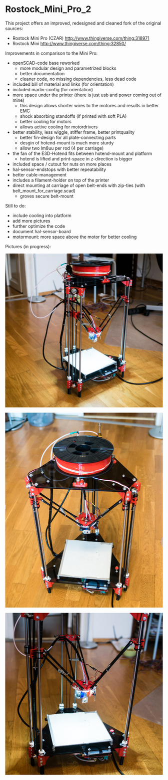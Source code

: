 # Rostock_Mini_Pro_2

This project offers an improved, redesigned and cleaned fork of the original sources:
- Rostock Mini Pro (CZAR) http://www.thingiverse.com/thing:318971
- Rostock Mini http://www.thingiverse.com/thing:32850/ 

Improvements in comparison to the Mini Pro:
- openSCAD-code base reworked
   - more modular design and parametrized blocks
   - better documentation
   - cleaner code, no missing dependencies, less dead code
- included bill of material and links (for orientation)
- included marlin-config (for orientation)
- more space under the printer (there is just usb and power coming out of mine)
   - this design allows shorter wires to the motores and results in better EMC
   - shock absorbing standoffs (if printed with soft PLA)
   - better cooling for motors
   - allows active cooling for motordrivers
- better stability, less wiggle, stiffer frame, better printquality
   - better fin-design for all plate-connecting parts
   - desgin of hotend-mount is much more sturdy 
   - allow two lm8uu per rod (4 per carriage)
- the fan of the E3D-Hotend fits between hotend-mount and platform
   - hotend is lifted and print-space in z-direction is bigger 
- included space / cutout for nuts on more places
- hal-sensor-endstops with better repeatability 
- better cable-management
- includes a filament-holder on top of the printer
- direct mounting at carriage of open belt-ends with zip-ties (with belt_mount_for_carriage.scad) 
   - groves secure belt-mount 


Still to do: 
- include cooling into platform
- add more pictures
- further optimize the code 
- document hal-sensor-board
- motormount: more space above the motor for better cooling

Pictures (in progress):

![Front](/assembly_pictures/DSC08004.jpg)

![TOP](/assembly_pictures/DSC07994.jpg)

![DETAIL](/assembly_pictures/DSC07998.jpg)